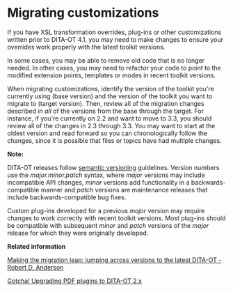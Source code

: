 # Migrating customizations

If you have XSL transformation overrides, plug-ins or other customizations written prior to DITA-OT 4.1, you may need to make changes to ensure your overrides work properly with the latest toolkit versions.

In some cases, you may be able to remove old code that is no longer needed. In other cases, you may need to refactor your code to point to the modified extension points, templates or modes in recent toolkit versions.

When migrating customizations, identify the version of the toolkit you're currently using \(base version\) and the version of the toolkit you want to migrate to \(target version\). Then, review all of the migration changes described in *all* of the versions from the base through the target. For instance, if you're currently on 2.2 and want to move to 3.3, you should review all of the changes in 2.3 through 3.3. You may want to start at the oldest version and read forward so you can chronologically follow the changes, since it is possible that files or topics have had multiple changes.

**Note:**

DITA-OT releases follow [semantic versioning](https://semver.org) guidelines. Version numbers use the *major.minor.patch* syntax, where *major* versions may include incompatible API changes, *minor* versions add functionality in a backwards-compatible manner and *patch* versions are maintenance releases that include backwards-compatible bug fixes.

Custom plug-ins developed for a previous *major* version may require changes to work correctly with recent toolkit versions. Most plug-ins should be compatible with subsequent *minor* and *patch* versions of the *major* release for which they were originally developed.

**Related information**  


[Making the migration leap: jumping across versions to the latest DITA-OT - Robert D. Anderson](https://www.oxygenxml.com/events/2022/dita-ot_day.html#Making_the_migration_leap)

[Gotcha! Upgrading PDF plugins to DITA-OT 2.x](https://www.oxygenxml.com/events/2016/dita-ot_day.html#Upgrading_PDF_plugins_to_DITA_OT_2.x)

